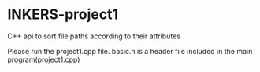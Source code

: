 # INKERS-project1
C++ api to sort file paths according to their attributes

Please run the project1.cpp file.
basic.h is a header file included in the main program(project1.cpp)
